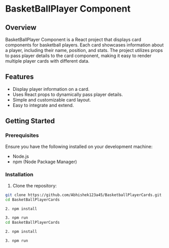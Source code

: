 # BasketBallPlayer Component

## Overview

BasketBallPlayer Component is a React project that displays card components for basketball players. Each card showcases information about a player, including their name, position, and stats. The project utilizes props to pass player details to the card component, making it easy to render multiple player cards with different data.

## Features

- Display player information on a card.
- Uses React props to dynamically pass player details.
- Simple and customizable card layout.
- Easy to integrate and extend.

## Getting Started

### Prerequisites

Ensure you have the following installed on your development machine:

- Node.js
- npm (Node Package Manager)

### Installation

1. Clone the repository:

```bash
git clone https://github.com/Abhishek123a45/BasketballPlayerCards.git
cd BasketBallPlayerCards

2. npm install

3. npm run
cd BasketBallPlayerCards

2. npm install

3. npm run
